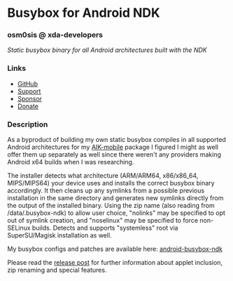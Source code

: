 # Busybox for Android NDK
### osm0sis @ xda-developers
*Static busybox binary for all Android architectures built with the NDK*

### Links
* [GitHub](https://github.com/Magisk-Modules-Repo/Busybox-Installer)
* [Support](https://forum.xda-developers.com/showthread.php?t=2239421)
* [Sponsor](https://github.com/sponsors/osm0sis)
* [Donate](https://forum.xda-developers.com/donatetome.php?u=4544860)

### Description
As a byproduct of building my own static busybox compiles in all supported Android architectures for my [AIK-mobile](https://forum.xda-developers.com/showthread.php?t=2073775) package I figured I might as well offer them up separately as well since there weren't any providers making Android x64 builds when I was researching.

The installer detects what architecture (ARM/ARM64, x86/x86_64, MIPS/MIPS64) your device uses and installs the correct busybox binary accordingly. It then cleans up any symlinks from a possible previous installation in the same directory and generates new symlinks directly from the output of the installed binary. Using the zip name (also reading from /data/.busybox-ndk) to allow user choice, "nolinks" may be specified to opt out of symlink creation, and "noselinux" may be specified to force non-SELinux builds. Detects and supports "systemless" root via SuperSU/Magisk installation as well.

My busybox configs and patches are available here: [android-busybox-ndk](https://github.com/osm0sis/android-busybox-ndk)

Please read the [release post](https://forum.xda-developers.com/showpost.php?p=64228091&postcount=420) for further information about applet inclusion, zip renaming and special features.
